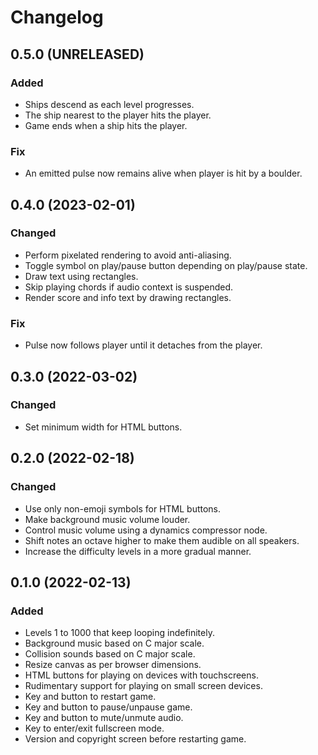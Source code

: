 Changelog
=========

0.5.0 (UNRELEASED)
------------------

### Added

- Ships descend as each level progresses.
- The ship nearest to the player hits the player.
- Game ends when a ship hits the player.


### Fix

- An emitted pulse now remains alive when player is hit by a boulder.


0.4.0 (2023-02-01)
------------------

### Changed

- Perform pixelated rendering to avoid anti-aliasing.
- Toggle symbol on play/pause button depending on play/pause state.
- Draw text using rectangles.
- Skip playing chords if audio context is suspended.
- Render score and info text by drawing rectangles.


### Fix

- Pulse now follows player until it detaches from the player.


0.3.0 (2022-03-02)
------------------

### Changed

- Set minimum width for HTML buttons.


0.2.0 (2022-02-18)
------------------

### Changed

- Use only non-emoji symbols for HTML buttons.
- Make background music volume louder.
- Control music volume using a dynamics compressor node.
- Shift notes an octave higher to make them audible on all speakers.
- Increase the difficulty levels in a more gradual manner.


0.1.0 (2022-02-13)
------------------

### Added

- Levels 1 to 1000 that keep looping indefinitely.
- Background music based on C major scale.
- Collision sounds based on C major scale.
- Resize canvas as per browser dimensions.
- HTML buttons for playing on devices with touchscreens.
- Rudimentary support for playing on small screen devices.
- Key and button to restart game.
- Key and button to pause/unpause game.
- Key and button to mute/unmute audio.
- Key to enter/exit fullscreen mode.
- Version and copyright screen before restarting game.
